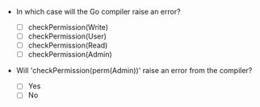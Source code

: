 - In which case will the Go compiler raise an error?

    - [ ] checkPermission(Write)
    - [ ] checkPermission(User)
    - [ ] checkPermission(Read)
    - [ ] checkPermission(Admin)

- Will 'checkPermission(perm(Admin))' raise an error from the compiler?

    - [ ] Yes
    - [ ] No